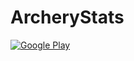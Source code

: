 # ArcheryStats


[![Google Play](https://play.google.com/intl/en_us/badges/static/images/badges/en_badge_web_generic.png)](https://play.google.com/store/apps/details?id=alexander.neuwirthinformatik.de.archerystats)
